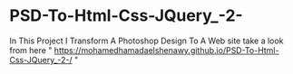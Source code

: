 # PSD-To-Html-Css-JQuery_-2-
In This Project I Transform A Photoshop Design To A Web site
take a look from here " https://mohamedhamadaelshenawy.github.io/PSD-To-Html-Css-JQuery_-2-/ "
